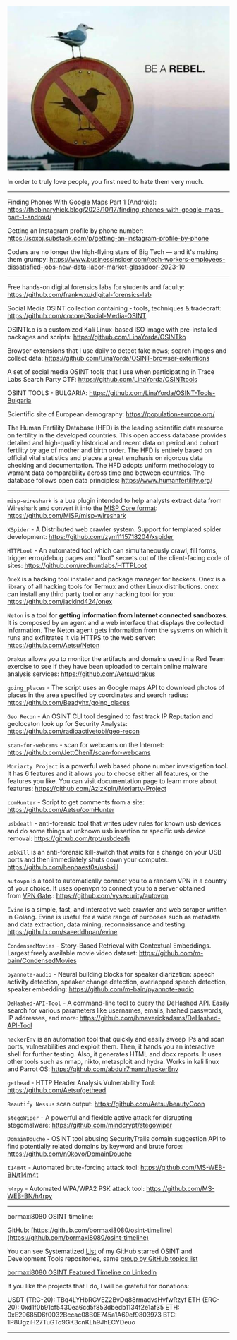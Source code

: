 ![alt text](img/30.jpg)


In order to truly love people, you first need to hate them very much.

----

Finding Phones With Google Maps Part 1 (Android): https://thebinaryhick.blog/2023/10/17/finding-phones-with-google-maps-part-1-android/

Getting an Instagram profile by phone number: https://soxoj.substack.com/p/getting-an-instagram-profile-by-phone

Coders are no longer the high-flying stars of Big Tech — and it's making them grumpy: https://www.businessinsider.com/tech-workers-employees-dissatisfied-jobs-new-data-labor-market-glassdoor-2023-10

----

Free hands-on digital forensics labs for students and faculty: https://github.com/frankwxu/digital-forensics-lab

Social Media OSINT collection containing - tools, techniques & tradecraft: https://github.com/cqcore/Social-Media-OSINT

OSINTk.o is a customized Kali Linux-based ISO image with pre-installed packages and scripts: https://github.com/LinaYorda/OSINTko

Browser extensions that I use daily to detect fake news; search images and collect data: https://github.com/LinaYorda/OSINT-browser-extentions

A set of social media OSINT tools that I use when participating in Trace Labs Search Party CTF: https://github.com/LinaYorda/OSINTtools

OSINT TOOLS - BULGARIA: https://github.com/LinaYorda/OSINT-Tools-Bulgaria

Scientific site of European demography: https://population-europe.org/ 

The Human Fertility Database (HFD) is the leading scientific data resource on fertility in the developed countries. This open access database provides detailed and high-quality historical and recent data on period and cohort fertility by age of mother and birth order. The HFD is entirely based on official vital statistics and places a great emphasis on rigorous data checking and documentation. The HFD adopts uniform methodology to warrant data comparability across time and between countries. The database follows open data principles: https://www.humanfertility.org/

----

```misp-wireshark``` is a Lua plugin intended to help analysts extract data from Wireshark and convert it into the [MISP Core format](https://www.misp-project.org/datamodels/): https://github.com/MISP/misp-wireshark

```XSpider``` - A Distributed web crawler system. Support for templated spider development: https://github.com/zym1115718204/xspider

```HTTPLoot``` - An automated tool which can simultaneously crawl, fill forms, trigger error/debug pages and "loot" secrets out of the client-facing code of sites: https://github.com/redhuntlabs/HTTPLoot

```OneX``` is a hacking tool installer and package manager for hackers. Onex is a library of all hacking tools for Termux and other Linux distributions. onex can install any third party tool or any hacking tool for you: https://github.com/jackind424/onex

```Neton``` is a tool for **getting information from Internet connected sandboxes**. It is composed by an agent and a web interface that displays the collected information. The Neton agent gets information from the systems on which it runs and exfiltrates it via HTTPS to the web server: https://github.com/Aetsu/Neton

```Drakus``` allows you to monitor the artifacts and domains used in a Red Team exercise to see if they have been uploaded to certain online malware analysis services: https://github.com/Aetsu/drakus

```going_places``` - The script uses an Google maps API to download photos of places in the area specified by coordinates and search radius: https://github.com/Beadyhx/going_places

```Geo Recon``` - An OSINT CLI tool desgined to fast track IP Reputation and geolocaton look up for Security Analysts: https://github.com/radioactivetobi/geo-recon

```scan-for-webcams``` - scan for webcams on the Internet: https://github.com/JettChenT/scan-for-webcams

```Moriarty Project``` is a powerful web based phone number investigation tool. It has 6 features and it allows you to choose either all features, or the features you like. You can visit documentation page to learn more about features: https://github.com/AzizKpln/Moriarty-Project

```comHunter``` - Script to get comments from a site: https://github.com/Aetsu/comHunter

```usbdeath``` - anti-forensic tool that writes udev rules for known usb devices and do some things at unknown usb insertion or specific usb device removal: https://github.com/trpt/usbdeath

```usbkill``` is an anti-forensic kill-switch that waits for a change on your USB ports and then immediately shuts down your computer.: https://github.com/hephaest0s/usbkill

```autovpn``` is a tool to automatically connect you to a random VPN in a country of your choice. It uses openvpn to connect you to a server obtained from [VPN Gate](http://www.vpngate.net/en/).: https://github.com/vysecurity/autovpn

```Evine``` is a simple, fast, and interactive web crawler and web scraper written in Golang. Evine is useful for a wide range of purposes such as metadata and data extraction, data mining, reconnaissance and testing: https://github.com/saeeddhqan/evine

```CondensedMovies``` - Story-Based Retrieval with Contextual Embeddings. Largest freely available movie video dataset: https://github.com/m-bain/CondensedMovies

```pyannote-audio``` - Neural building blocks for speaker diarization: speech activity detection, speaker change detection, overlapped speech detection, speaker embedding: https://github.com/m-bain/pyannote-audio

```DeHashed-API-Tool``` - A command-line tool to query the DeHashed API. Easily search for various parameters like usernames, emails, hashed passwords, IP addresses, and more: https://github.com/hmaverickadams/DeHashed-API-Tool

```hackerEnv``` is an automation tool that quickly and easily sweep IPs and scan ports, vulnerabilities and exploit them. Then, it hands you an interactive shell for further testing. Also, it generates HTML and docx reports. It uses other tools such as nmap, nikto, metasploit and hydra. Works in kali linux and Parrot OS: https://github.com/abdulr7mann/hackerEnv

```gethead``` - HTTP Header Analysis Vulnerability Tool: https://github.com/Aetsu/gethead

```Beautify Nessus``` scan output: https://github.com/Aetsu/beautyCoon

```stegoWiper``` - A powerful and flexible active attack for disrupting stegomalware: https://github.com/mindcrypt/stegowiper

```DomainDouche``` - OSINT tool abusing SecurityTrails domain suggestion API to find potentially related domains by keyword and brute force: https://github.com/n0kovo/DomainDouche

```t14m4t``` - Automated brute-forcing attack tool: https://github.com/MS-WEB-BN/t14m4t

```h4rpy``` - Automated WPA/WPA2 PSK attack tool: https://github.com/MS-WEB-BN/h4rpy

----

bormaxi8080 OSINT timeline:

GitHub: [https://github.com/bormaxi8080/osint-timeline](https://github.com/bormaxi8080/osint-timeline)

You can see Systematized [List](https://github.com/bormaxi8080/github-starred-repos-builder/blob/main/starred_repos.md) of my GitHub starred OSINT and Development Tools repositories, same [group by GitHub topics list](https://github.com/bormaxi8080/starred)

[bormaxi8080 OSINT Featured Timeline on LinkedIn](https://www.linkedin.com/in/osintech/details/featured/)

If you like the projects that I do, I will be grateful for donations:

USDT (TRC-20): TBq4LYHbRGVEZ2BvDq88rmadvsHvfwRzyf
ETH (ERC-20): 0xd1f0b91cf5430ea6cd5f853dbedb1134f2e1af35
ETH: 0xE29685D6f0032Bccac08B0E745a1A69ef9803973
BTC: 1P8UgziH27TuGTo9GK3cnKLh9JhECYDeuo

----
